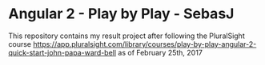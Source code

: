 # Angular 2 - Play by Play - SebasJ
This repository contains my result project after following the PluralSight course https://app.pluralsight.com/library/courses/play-by-play-angular-2-quick-start-john-papa-ward-bell as of February 25th, 2017